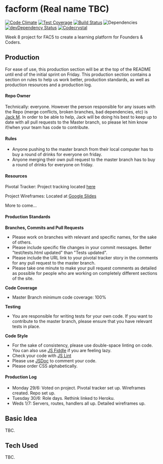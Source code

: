 # facform (Real name TBC)
[![Code Climate](https://codeclimate.com/github/foundersandcoders/facform/badges/gpa.svg)](https://codeclimate.com/github/foundersandcoders/facform)
[![Test Coverage](https://codeclimate.com/github/foundersandcoders/facform/badges/coverage.svg)](https://codeclimate.com/github/foundersandcoders/facform/coverage)
[![Build Status](https://travis-ci.org/foundersandcoders/facform.svg)](https://travis-ci.org/foundersandcoders/facform)
![Dependencies](https://david-dm.org/foundersandcoders/facform.svg)
[![devDependency Status](https://david-dm.org/foundersandcoders/facform/dev-status.svg)](https://david-dm.org/foundersandcoders/facform#info=devDependencies)
[![Codecrystal](https://img.shields.io/badge/code-crystal-5CB3FF.svg)](https://codecrystal.herokuapp.com/graph/foundersandcoders/facform/master)


Week 8 project for FAC5 to create a learning platform for Founders & Coders.

## Production
For ease of use, this production section will be at the top of the README until end of the initial sprint on Friday. This production section contains a section on rules to help us work better, production standards, as well as production resources and a production log.
#### Repo Owner
Technically: everyone. However the person responsible for any issues with the Repo (merge conflicts, broken branches, bad dependencies, etc) is [Jack M](https://github.com/jackpandas). In order to be able to help, Jack will be doing his best to keep up to date with all pull requests to the Master branch, so please let him know if/when your team has code to contribute.
#### Rules
+ Anyone pushing to the master branch from their local computer has to buy a round of drinks for everyone on friday.
+ Anyone merging their own pull request to the master branch has to buy a round of drinks for everyone on friday.  

#### Resources

Pivotal Tracker: Project tracking located [here](https://www.pivotaltracker.com/n/projects/1376992)

Project Wireframes: Located at [Google Slides](https://docs.google.com/presentation/d/1cWb6hFbg6THoIsz7FQiDJXwGlKGLkmeXTYfaZad_bc4/edit?pli=1#slide=id.ga28673939_0_1)

More to come... 

#### Production Standards  

**Branches, Commits and Pull Requests**

+ Please work on branches with relevant and specific names, for the sake of others.
+ Please include specific file changes in your commit messages. Better "test/tests.html updated" than "Tests updated".
+ Please include the URL link to your pivotal tracker story in the comments for any pull request to the master branch.
+ Please take one minute to make your pull request comments as detailed as possible for people who are working on completely different sections of the site.

**Code Coverage**

+ Master Branch minimum code coverage: 100%

**Testing**

+ You are responsible for writing tests for your own code. If you want to contribute to the master branch, please ensure that you have relevant tests in place.

**Code Style**

+ For the sake of consistency, please use double-space linting on code. You can also use [JS Fiddle](http://jsfiddle.net/) if you are feeling lazy.
+ Check your code with [JS Lint](http://jslint.com/)
+ Please use [JSDoc](https://github.com/docdis/learn-jsdoc) to comment your code.
+ Please order CSS alphabetically.

#### Production Log
+ Monday 29/6: Voted on project. Pivotal tracker set up. Wireframes created. Repo set up.
+ Tuesday 30/6: Role days. Rethink linked to Heroku.
+ Weds 1/7: Servers, routes, handlers all up. Detailed wireframes up.

## Basic Idea
TBC.
## Tech Used

TBC.